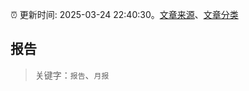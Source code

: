 :alarm_clock: 更新时间: 2025-03-24 22:40:30。[文章来源](/README.md)、[文章分类](/TAGS.md)

## 报告


> 关键字：`报告`、`月报`



